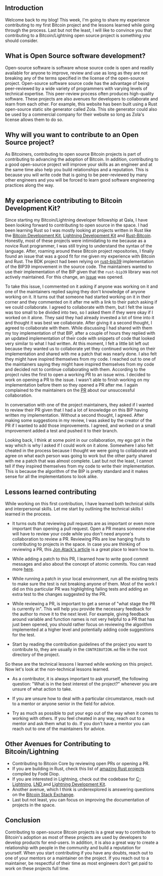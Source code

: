 ## Introduction

Welcome back to my blog! This week, I'm going to share my experience contributing to my first Bitcoin project and the lessons learned while going through the process. Last but not the least, I will like to convince you that contributing to a Bitcoin/Lightning open source project is something you should consider. 

## What is Open Source software development?

Open-source software is software whose source code is open and readily available for anyone to improve, review and use as long as they are not breaking any of the terms specified in the license of the open-source project. Open-source software source code has the advantage of being peer-reviewed by a wide variety of programmers with varying levels of technical expertise. This peer-review process often produces high-quality software. These projects are also avenues for developers to collaborate and learn from each other. For example, this website has been built using a Rust open-source static site generator called Zola. This site generator could also be used by a commercial company for their website so long as Zola's license allows them to do so. 

## Why will you want to contribute to an Open Source project?

As Bitcoiners, contributing to open source Bitcoin projects is part of contributing to advancing the adoption of Bitcoin. In addition,  contributing to a good open-source project will improve your skills as an engineer and at the same time also help you build relationships and a reputation. This is because you will write code that is going to be peer-reviewed by many other engineers and you will be forced to learn good software engineering practices along the way.

##  My experience contributing to Bitcoin Development Kit?

Since starting my Bitcoin/Lightning developer fellowship at Qala, I have been looking forward to contributing to open source in the space. I had been learning Rust so I was mostly looking at projects written in Rust like the [Bitcoin Development Kit](https://bitcoindevkit.org/), [Lightning Development Kit](https://lightningdevkit.org/) and [Rust-Bitcoin](https://github.com/rust-bitcoin/rust-bitcoin). Honestly, most of these projects were intimidating to me because as a novice Rust programmer, I was still trying to understand the syntax of the language. After, roaming around these Bitcoin project repositories, I finally found an issue that was a good fit for me given my experience with Bitcoin and Rust. The BDK project had been relying on [rust-bip39](https://github.com/rust-bitcoin/rust-bip39) implementation of the BIP39 improvement in the source code. The maintainers wanted to use their implementation of the BIP given that the `rust-bip39` library was not actively maintained. For this change, an [issue](https://github.com/bitcoindevkit/bdk/issues/561) was opened.

To take this issue, I commented on it asking if anyone was working on it and one of the maintainers replied saying they don't knowledge of anyone working on it. It turns out that someone had started working on it in their corner and they commented on it after me with a link to their patch asking if we could collaborate. I agreed to collaborate with them, but I felt the issue was too small to be divided into two, so I asked them if they were okay if I worked on it alone. They said they had already invested a lot of time into it and thought it was best we collaborate. After giving it a second thought, I agreed to collaborate with them. While discussing I had shared with them my toy implementation of that BIP, after a couple of hours they replied with an updated implementation of their code with snippets of code that looked very similar to what I had written. At this moment, I felt a little bit left out because they wanted us to collaborate yet they continued working on their implementation and shared with me a patch that was nearly done. I also felt they might have inspired themselves from my code.  I reached out to one of the maintainers saying they might have inspired themselves from my code and decided not to continue collaborating with them. According to the project rules the first to open a working PR to an issue wins. I decided to work on opening a PR to the issue. I wasn't able to finish working on my implementation before them so they opened a PR after me. I again complained to the maintainers on the [PR](https://github.com/bitcoindevkit/bdk/pull/607) about our unsuccessful collaboration. 

In conversation with one of the project maintainers, they asked if I wanted to review their PR given that I had a lot of knowledge on this BIP having written my implementation. Without a second thought, I agreed. After making some suggestions in my review, I was asked by the creator of the PR if I wanted to add those improvements. I agreed, and worked on a small improvement added a test and pushed it to their branch. 

Looking back, I think at some point in our collaboration, my ego got in the way which is why I asked if I could work on it alone. Somewhere I also felt cheated in the process because I thought we were going to collaborate and agree on what each person was going to work but the other party shared with me a patch that was almost complete. Last but not the least, I cannot tell if they inspired themselves from my code to write their implementation. This is because the algorithm of the BIP is pretty standard and it makes sense for all the implementations to look alike. 




## Lessons learned contributing

While working on this first contribution, I have learned both technical skills and interpersonal skills. Let me start by outlining the technical skills I learned in the process.

* It turns outs that reviewing pull requests are as important or even more important than opening a pull request. Open a PR means someone else will have to review your code while you don't need anyone's collaboration to review a PR. Reviewing PRs are low hanging fruits to contributing to projects in the space. In case you are thinking of reviewing a PR, this [Jon Atack's article](https://jonatack.github.io/articles/how-to-review-pull-requests-in-bitcoin-core) is a great place to learn how to. 

* While adding a patch to this PR, I learned how to write good commit messages and also about the concept of atomic commits. You can read more [here](https://cbea.ms/git-commit/).

* While running a patch in your local environment, run all the existing tests to make sure the test is not breaking anyone of them. Most of the work I did on this particular PR was highlighting failing tests and adding an extra test to the changes suggested by the PR.

* While reviewing a PR, is important to get a sense of "what stage the PR is currently in". This will help you provide the necessary feedback for the author to move it to the next level. For example, giving feedback around variable and function names is not very helpful to a PR that has just been opened, you should rather focus on reviewing the algorithm implemented at a higher level and potentially adding code suggestions for the test.

* Start by reading the contribution guidelines of the project you want to contribute to, they are usually in the `CONTRIBUTION.md` file in the root directory of the project.

So these are the technical lessons I learned while working on this project. Now let's look at the non-technical lessons learned.

* As a contributor, it is always important to ask yourself, the following question: "What is in the best interest of the project?" whenever you are unsure of what action to take. 

* If you are unsure how to deal with a particular circumstance, reach out to a mentor or anyone senior in the field for advice.

* Try as much as possible to put your ego out of the way when it comes to working with others. If you feel cheated in any way, reach out to a mentor and ask them what to do. If you don't have a mentor you can reach out to one of the maintainers for advice.


## Other Avenues for Contributing to Bitcoin/Lightning

* Contributing to Bitcoin Core by reviewing open PRs or opening a PR.
* If you are building in Rust, check this list of [amazing Rust projects](https://github.com/BitcoinDevelopersAcademy/awesome-rust-bitcoin) compiled by Fodé Diop.
* If you are interested in Lightning, check out the codebase for [C-Lightning](https://github.com/ElementsProject/lightning), [LND ](https://github.com/lightningnetwork/lnd) and [Lightning Development Kit](https://lightningdevkit.org/).
* Another avenue, which I think is underexplored is answering questions on the [Bitcoin Stack Exchange](https://bitcoin.stackexchange.com/).
* Last but not least, you can focus on improving the documentation of projects in the space.


## Conclusion

Contributing to open-source Bitcoin projects is a great way to contribute to Bitcoin's adoption as most of these projects are used by developers to develop products for end-users. In addition, it is also a great way to create a relationship with people in the community and build a reputation for yourself. When you start contributing if you have any doubts, reach out to one of your mentors or a maintainer on the project. If you reach out to a maintainer, be respectful of their time as most engineers don't get paid to work on these projects full time. 